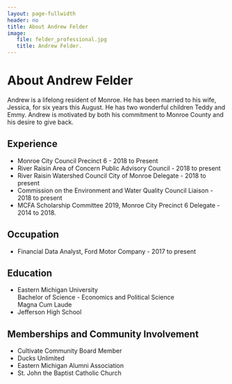 ```yaml
---
layout: page-fullwidth
header: no
title: About Andrew Felder
image:
   file: felder_professional.jpg
   title: Andrew Felder.
---
```


# About Andrew Felder

Andrew is a lifelong resident of Monroe. He has been married to his wife,
Jessica, for six years this August. He has two wonderful children Teddy and
Emmy. Andrew is motivated by both his commitment to Monroe County and his
desire to give back. 

## Experience

 * Monroe City Council Precinct 6 - 2018 to Present
 * River Raisin Area of Concern Public Advisory Council - 2018 to present 
 * River Raisin Watershed Council City of Monroe Delegate - 2018 to present 
 * Commission on the Environment and Water Quality Council Liaison - 2018 to present 
 * MCFA Scholarship Committee 2019, Monroe City Precinct 6 Delegate - 2014 to 2018.

## Occupation

 * Financial Data Analyst, Ford Motor Company - 2017 to present

## Education

 * Eastern Michigan University  
   Bachelor of Science - Economics and Political Science  
   Magna Cum Laude
 * Jefferson High School

## Memberships and Community Involvement

 * Cultivate Community Board Member
 * Ducks Unlimited
 * Eastern Michigan Alumni Association
 * St. John the Baptist Catholic Church


